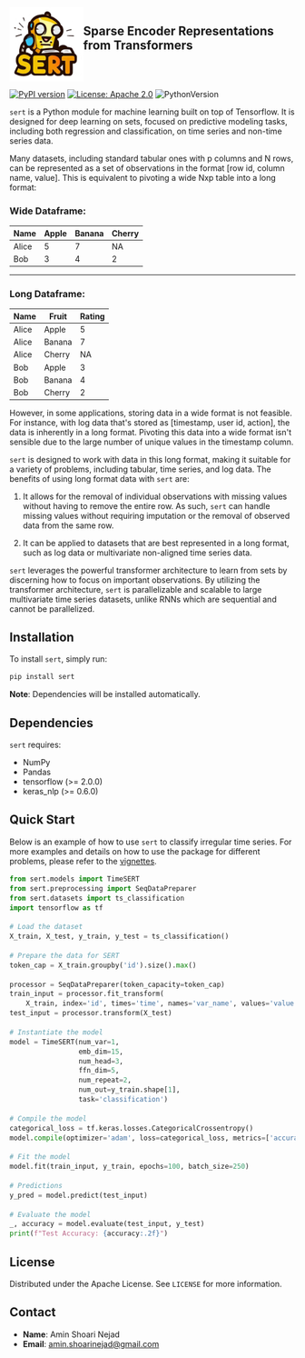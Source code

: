 <img src="sert_logo.TIF" width="130" height="130" align="left"> 

## Sparse Encoder Representations from Transformers

<br clear="left" />


[![PyPI version](https://badge.fury.io/py/sert.svg)](https://badge.fury.io/py/sert)
[![License: Apache 2.0](https://img.shields.io/badge/License-Apache%202.0-blue.svg)](https://opensource.org/licenses/Apache-2.0)
![PythonVersion](https://img.shields.io/badge/python-3.8%20%7C%203.9%20%7C%203.10-blue)

`sert` is a Python module for machine learning built on top of Tensorflow. It is designed for deep learning on sets, focused on predictive modeling tasks, including both regression and classification, on time series and non-time series data.

Many datasets, including standard tabular ones with p columns and N rows, can be represented as a set of observations in the format [row id, column name, value]. This is equivalent to pivoting a wide Nxp table into a long format:

### Wide Dataframe:

| Name  | Apple | Banana | Cherry |
|-------|-------|--------|--------|
| Alice | 5     | 7      | NA     |
| Bob   | 3     | 4      | 2      |

---

### Long Dataframe:

| Name  | Fruit  | Rating |
|-------|--------|--------|
| Alice | Apple  | 5      |
| Alice | Banana | 7      |
| Alice | Cherry | NA     | 
| Bob   | Apple  | 3      |
| Bob   | Banana | 4      |
| Bob   | Cherry | 2      |


However, in some applications, storing data in a wide format is not feasible. For instance, with log data that's stored as [timestamp, user id, action], the data is inherently in a long format. Pivoting this data into a wide format isn't sensible due to the large number of unique values in the timestamp column.

`sert` is designed to work with data in this long format, making it suitable for a variety of problems, including tabular, time series, and log data. The benefits of using long format data with `sert` are:

1. It allows for the removal of individual observations with missing values without having to remove the entire row. As such, `sert` can handle missing values without requiring imputation or the removal of observed data from the same row.

2. It can be applied to datasets that are best represented in a long format, such as log data or multivariate non-aligned time series data.

`sert` leverages the powerful transformer architecture to learn from sets by discerning how to focus on important observations. By utilizing the transformer architecture, `sert` is parallelizable and scalable to large multivariate time series datasets, unlike RNNs which are sequential and cannot be parallelized.

## Installation

To install `sert`, simply run:

```bash
pip install sert
```

**Note**: Dependencies will be installed automatically.

## Dependencies

`sert` requires:

- NumPy
- Pandas
- tensorflow (>= 2.0.0)
- keras_nlp (>= 0.6.0)


## Quick Start

Below is an example of how to use `sert` to classify irregular time series. For more examples and details on how to use the package for different problems, please refer to the [vignettes](https://github.com/Aminsn/sert/tree/master/vignettes).

```python
from sert.models import TimeSERT
from sert.preprocessing import SeqDataPreparer
from sert.datasets import ts_classification
import tensorflow as tf

# Load the dataset
X_train, X_test, y_train, y_test = ts_classification()

# Prepare the data for SERT
token_cap = X_train.groupby('id').size().max()

processor = SeqDataPreparer(token_capacity=token_cap)
train_input = processor.fit_transform(
    X_train, index='id', times='time', names='var_name', values='value')
test_input = processor.transform(X_test)

# Instantiate the model
model = TimeSERT(num_var=1,
                 emb_dim=15,
                 num_head=3,
                 ffn_dim=5,
                 num_repeat=2,
                 num_out=y_train.shape[1],
                 task='classification')

# Compile the model
categorical_loss = tf.keras.losses.CategoricalCrossentropy()
model.compile(optimizer='adam', loss=categorical_loss, metrics=['accuracy'])

# Fit the model
model.fit(train_input, y_train, epochs=100, batch_size=250)

# Predictions
y_pred = model.predict(test_input)

# Evaluate the model
_, accuracy = model.evaluate(test_input, y_test)
print(f"Test Accuracy: {accuracy:.2f}")
```


## License

Distributed under the Apache License. See `LICENSE` for more information.

## Contact

- **Name**: Amin Shoari Nejad
- **Email**: amin.shoarinejad@gmail.com
